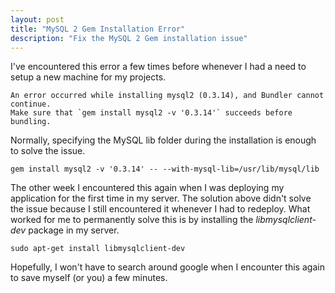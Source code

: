 ```yaml
---
layout: post
title: "MySQL 2 Gem Installation Error"
description: "Fix the MySQL 2 Gem installation issue"
---
```


I've encountered this error a few times before whenever I had a need to setup a new machine for my projects.

    An error occurred while installing mysql2 (0.3.14), and Bundler cannot continue.
    Make sure that `gem install mysql2 -v '0.3.14'` succeeds before bundling.

Normally, specifying the MySQL lib folder during the installation is enough to solve the issue.

    gem install mysql2 -v '0.3.14' -- --with-mysql-lib=/usr/lib/mysql/lib

The other week I encountered this again when I was deploying my application for the first time in my server. The solution above didn't solve the issue because I still encountered it whenever I had to redeploy. What worked for me to permanently solve this is by installing the *libmysqlclient-dev* package in my server.

    sudo apt-get install libmysqlclient-dev

Hopefully, I won't have to search around google when I encounter this again to save myself (or you) a few minutes.